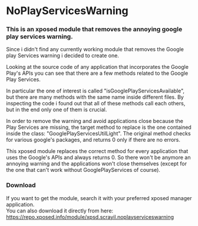 # NoPlayServicesWarning
### This is an xposed module that removes the annoying google play services warning.

Since i didn't find any currently working module that removes the Google play Services warning i decided to create one.

Looking at the source code of any application that incorporates the Google Play's APIs you can see that there are a few methods related to the Google Play Services.

In particular the one of interest is called "isGooglePlayServicesAvailable", but there are many methods with the same name inside different files.
By inspecting the code i found out that all of these methods call each others, but in the end only one of them is crucial.

In order to remove the warning and avoid applications close because the Play Services are missing, the target method to replace is the one contained inside the
class: "GooglePlayServicesUtilLight".
The original method checks for various google's packages, and returns 0 only if there are no errors.

This xposed module replaces the correct method for every application that uses the Google's APIs and always returns 0.
So there won't be anymore an annoying warning and the applications won't close themselves (except for the one that can't work without GooglePlayServices of course).

### Download
If you want to get the module, search it with your preferred xposed manager application.  
You can also download it directly from here: https://repo.xposed.info/module/xpsd.scrayil.noplayserviceswarning
